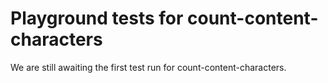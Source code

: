 # Playground tests for count-content-characters
We are still awaiting the first test run for count-content-characters.

